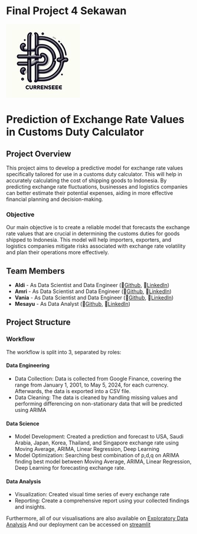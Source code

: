 # Final Project 4 Sekawan 

![Currenseelogo](https://github.com/FTDS-assignment-bay/p2-final-project-4-sekawan/blob/main/Logo3.jpeg)


# Prediction of Exchange Rate Values in Customs Duty Calculator

## Project Overview
This project aims to develop a predictive model for exchange rate values specifically tailored for use in a customs duty calculator. This will help in accurately calculating the cost of shipping goods to Indonesia. By predicting exchange rate fluctuations, businesses and logistics companies can better estimate their potential expenses, aiding in more effective financial planning and decision-making.

### Objective
Our main objective is to create a reliable model that forecasts the exchange rate values that are crucial in determining the customs duties for goods shipped to Indonesia. This model will help importers, exporters, and logistics companies mitigate risks associated with exchange rate volatility and plan their operations more effectively.

## Team Members
- **Aldi** - As Data Scientist and Data Engineer (📝[Github](https://github.com/gedealdi28), 📧[LinkedIn](https://www.linkedin.com/in/gede-aldi-vyacta-pranayena-s-412b741b7))
- **Amri** - As Data Scientist and Data Engineer (📝[Github](https://github.com/amrihakim9), 📧[LinkedIn](https://www.linkedin.com/in/muhammad-amri-hakim-0ba675224))
- **Vania** - As Data Scientist and Data Engineer (📝[Github](https://github.com/vaniaalya14), 📧[LinkedIn](https://www.linkedin.com/in/vania-alya-qonita/))
- **Mesayu** - As Data Analyst (📝[Github](https://github.com/Mesayu), 📧[LinkedIn](https://www.linkedin.com/in/mesayu-gina-puspita-9a81a1233/))

## Project Structure
### Workflow
The workflow is split into 3, separated by roles:

#### Data Engineering
- Data Collection: Data is collected from Google Finance, covering the range from January 1, 2001, to May 5, 2024, for each currency. Afterwards, the data is exported into a CSV file.
- Data Cleaning:  The data is cleaned by handling missing values and performing differencing on non-stationary data that will be predicted using ARIMA
#### Data Science
- Model Development: Created a prediction and forecast to USA, Saudi Arabia, Japan, Korea, Thailand, and Singapore exchange rate using Moving Average, ARIMA, Linear Regression, Deep Learning 
- Model Optimization: Searching best combination of p,d,q on ARIMA finding best model between Moving Average, ARIMA, Linear Regression, Deep Learning for forecasting exchange rate.
#### Data Analysis
- Visualization: Created visual time series of every exchange rate
- Reporting: Create a comprehensive report using your collected findings and insights.

Furthermore, all of our visualisations are also available on [Exploratory Data Analysis](https://public.tableau.com/app/profile/mesayu.puspita/viz/insightfinpro/Dashboard1?publish=yes)
And our deployment can be accessed on [streamlit](https://huggingface.co/spaces/amrihakims/CurrenSee)
